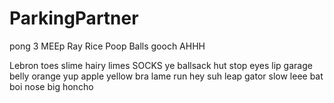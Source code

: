 # ParkingPartner

pong 3
MEEp
Ray Rice
Poop
Balls
gooch
AHHH

Lebron
toes
slime
hairy
limes
SOCKS
ye
ballsack
hut
stop
eyes
lip
garage
belly
orange
yup
apple
yellow
bra
lame
run
hey
suh
leap
gator
slow
leee
bat
boi
nose
big
honcho
